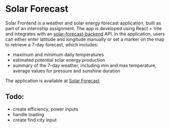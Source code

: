 # Solar Forecast
Solar Frontend is a weather and solar energy forecast application, built as part of an internship assignment.
The app is developed using React + Vite and integrates with an [solar-forecast-backend](https://github.com/Biotr/solar-forecast-backend) API.
In the application, users can either enter latitude and longitude manually or set a marker on the map to retrieve a 7-day forecast, which includes:
- maximum and minimum daily temperatures
- estimated potential solar energy production
- summary of the 7-day weather, including min and max temperature, average values for pressure and sunshine duration

The application is available at [Solar Forecast](https://solar-forecast-frontend.onrender.com/)
## Todo:
- create efficiency, power inputs
- handle loading
- create find city input

